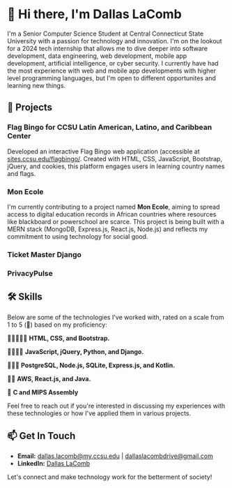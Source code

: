 # 👋 Hi there, I'm Dallas LaComb

I'm a Senior Computer Science Student at Central Connecticut State University with a passion for technology and innovation. I'm on the lookout for a 2024 tech internship that allows me to dive deeper into software development, data engineering, web development, mobile app development, artificial intelligence, or cyber security. I currently have had the most experience with web and mobile app developments with higher level programming languages, but I'm open to different opportunites and learning new things.
## 🌟 Projects
### Flag Bingo for CCSU Latin American, Latino, and Caribbean Center
Developed an interactive Flag Bingo web application (accessible at [sites.ccsu.edu/flagbingo/](https://sites.ccsu.edu/flagbingo/). Created with HTML, CSS, JavaScript, Bootstrap, jQuery, and cookies, this platform engages users in learning country names and flags. 
### Mon Ecole
I'm currently contributing to a project named **Mon Ecole**, aiming to spread access to digital education records in African countries where resources like blackboard or powerschool are scarce. This project is being built with a MERN stack (MongoDB, Express.js, React.js, Node.js) and reflects my commitment to using technology for social good.
### Ticket Master Django
### PrivacyPulse
## 🛠 Skills
Below are some of the technologies I've worked with, rated on a scale from 1 to 5 (🌟) based on my proficiency:

🌟🌟🌟🌟🌟 **HTML, CSS, and Bootstrap.**

🌟🌟🌟🌟    **JavaScript, jQuery, Python, and Django.**

🌟🌟🌟      **PostgreSQL, Node.js, SQLite, Express.js, and Kotlin.**

🌟🌟        **AWS, React.js, and Java.**

🌟           **C and MIPS Assembly**

Feel free to reach out if you're interested in discussing my experiences with these technologies or how I've applied them in various projects.
## 📫 Get In Touch
- **Email:** [dallas.lacomb@my.ccsu.edu](mailto:dallas.lacomb@my.ccsu.edu) | [dallaslacombdrive@gmail.com](mailto:dallaslacombdrive@gmail.com)
- **LinkedIn:** [Dallas LaComb](https://www.linkedin.com/in/dallas-lacomb-10710021b/)

Let's connect and make technology work for the betterment of society!

